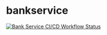 # bankservice


[![Bank Service CI/CD Workflow Status](https://github.com/shivshankarm/bankservice/actions/workflows/ci.yml/badge.svg)](https://github.com/shivshankarm/bankservice/actions/workflows/ci.yml)
